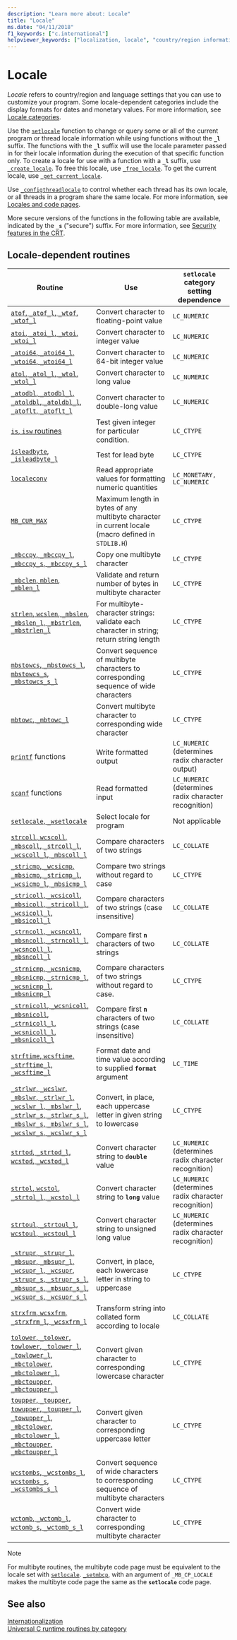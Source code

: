 ```yaml
---
description: "Learn more about: Locale"
title: "Locale"
ms.date: "04/11/2018"
f1_keywords: ["c.international"]
helpviewer_keywords: ["localization, locale", "country/region information", "language information routines", "setlocale function", "locale routines"]
---
```

# Locale

*Locale* refers to country/region and language settings that you can use to customize your program. Some locale-dependent categories include the display formats for dates and monetary values. For more information, see [Locale categories](./locale-categories.md).

Use the [`setlocale`](./reference/setlocale-wsetlocale.md) function to change or query some or all of the current program or thread locale information while using functions without the **`_l`** suffix. The functions with the **`_l`** suffix will use the locale parameter passed in for their locale information during the execution of that specific function only. To create a locale for use with a function with a **`_l`** suffix, use [`_create_locale`](./reference/create-locale-wcreate-locale.md). To free this locale, use [`_free_locale`](./reference/free-locale.md). To get the current locale, use [`_get_current_locale`](./reference/get-current-locale.md).

Use [`_configthreadlocale`](./reference/configthreadlocale.md) to control whether each thread has its own locale, or all threads in a program share the same locale. For more information, see [Locales and code pages](../text/locales-and-code-pages.md).

More secure versions of the functions in the following table are available, indicated by the **`_s`** ("secure") suffix. For more information, see [Security features in the CRT](./security-features-in-the-crt.md).

## Locale-dependent routines

| Routine | Use | **`setlocale`** category setting dependence |
|---|---|---|
| [`atof`, `_atof_l`, `_wtof`, `_wtof_l`](./reference/atof-atof-l-wtof-wtof-l.md) | Convert character to floating-point value | `LC_NUMERIC` |
| [`atoi`, `_atoi_l`, `_wtoi`, `_wtoi_l`](./reference/atoi-atoi-l-wtoi-wtoi-l.md) | Convert character to integer value | `LC_NUMERIC` |
| [`_atoi64`, `_atoi64_l`, `_wtoi64`, `_wtoi64_l`](./reference/atoi64-atoi64-l-wtoi64-wtoi64-l.md) | Convert character to 64-bit integer value | `LC_NUMERIC` |
| [`atol`, `_atol_l`, `_wtol`, `_wtol_l`](./reference/atol-atol-l-wtol-wtol-l.md) | Convert character to long value | `LC_NUMERIC` |
| [`_atodbl`, `_atodbl_l`, `_atoldbl`, `_atoldbl_l`, `_atoflt`, `_atoflt_l`](./reference/atodbl-atodbl-l-atoldbl-atoldbl-l-atoflt-atoflt-l.md) | Convert character to double-long value | `LC_NUMERIC` |
| [`is`, `isw` routines](./is-isw-routines.md) | Test given integer for particular condition. | `LC_CTYPE` |
| [`isleadbyte`, `_isleadbyte_l`](./reference/isleadbyte-isleadbyte-l.md) | Test for lead byte | `LC_CTYPE` |
| [`localeconv`](./reference/localeconv.md) | Read appropriate values for formatting numeric quantities | `LC_MONETARY, LC_NUMERIC` |
| [`MB_CUR_MAX`](./mb-cur-max.md) | Maximum length in bytes of any multibyte character in current locale (macro defined in `STDLIB.H`) | `LC_CTYPE` |
| [`_mbccpy`, `_mbccpy_l`](./reference/mbccpy-mbccpy-l.md), [`_mbccpy_s`, `_mbccpy_s_l`](./reference/mbccpy-s-mbccpy-s-l.md) | Copy one multibyte character | `LC_CTYPE` |
| [`_mbclen`, `mblen`, `_mblen_l`](./reference/mbclen-mblen-mblen-l.md) | Validate and return number of bytes in multibyte character | `LC_CTYPE` |
| [`strlen`, `wcslen`, `_mbslen`, `_mbslen_l`, `_mbstrlen`, `_mbstrlen_l`](./reference/strlen-wcslen-mbslen-mbslen-l-mbstrlen-mbstrlen-l.md) | For multibyte-character strings: validate each character in string; return string length | `LC_CTYPE` |
| [`mbstowcs`, `_mbstowcs_l`](./reference/mbstowcs-mbstowcs-l.md), [`mbstowcs_s`, `_mbstowcs_s_l`](./reference/mbstowcs-s-mbstowcs-s-l.md) | Convert sequence of multibyte characters to corresponding sequence of wide characters | `LC_CTYPE` |
| [`mbtowc`, `_mbtowc_l`](./reference/mbtowc-mbtowc-l.md) | Convert multibyte character to corresponding wide character | `LC_CTYPE` |
| [`printf`](./reference/printf-printf-l-wprintf-wprintf-l.md) functions | Write formatted output | `LC_NUMERIC` (determines radix character output) |
| [`scanf`](./reference/scanf-scanf-l-wscanf-wscanf-l.md) functions | Read formatted input | `LC_NUMERIC` (determines radix character recognition) |
| [`setlocale`, `_wsetlocale`](./reference/setlocale-wsetlocale.md) | Select locale for program | Not applicable |
| [`strcoll`, `wcscoll`, `_mbscoll`, `_strcoll_l`, `_wcscoll_l`, `_mbscoll_l`](./reference/strcoll-wcscoll-mbscoll-strcoll-l-wcscoll-l-mbscoll-l.md) | Compare characters of two strings | `LC_COLLATE` |
| [`_stricmp`, `_wcsicmp`, `_mbsicmp`, `_stricmp_l`, `_wcsicmp_l`, `_mbsicmp_l`](./reference/stricmp-wcsicmp-mbsicmp-stricmp-l-wcsicmp-l-mbsicmp-l.md) | Compare two strings without regard to case | `LC_CTYPE` |
| [`_stricoll`, `_wcsicoll`, `_mbsicoll`, `_stricoll_l`, `_wcsicoll_l`, `_mbsicoll_l`](./reference/stricoll-wcsicoll-mbsicoll-stricoll-l-wcsicoll-l-mbsicoll-l.md) | Compare characters of two strings (case insensitive) | `LC_COLLATE` |
| [`_strncoll`, `_wcsncoll`, `_mbsncoll`, `_strncoll_l`, `_wcsncoll_l`, `_mbsncoll_l`](./reference/strncoll-wcsncoll-mbsncoll-strncoll-l-wcsncoll-l-mbsncoll-l.md) | Compare first **`n`** characters of two strings | `LC_COLLATE` |
| [`_strnicmp`, `_wcsnicmp`, `_mbsnicmp`, `_strnicmp_l`, `_wcsnicmp_l`, `_mbsnicmp_l`](./reference/strnicmp-wcsnicmp-mbsnicmp-strnicmp-l-wcsnicmp-l-mbsnicmp-l.md) | Compare characters of two strings without regard to case. | `LC_CTYPE` |
| [`_strnicoll`, `_wcsnicoll`, `_mbsnicoll`, `_strnicoll_l`, `_wcsnicoll_l`, `_mbsnicoll_l`](./reference/strnicoll-wcsnicoll-mbsnicoll-strnicoll-l-wcsnicoll-l-mbsnicoll-l.md) | Compare first **`n`** characters of two strings (case insensitive) | `LC_COLLATE` |
| [`strftime`, `wcsftime`, `_strftime_l`, `_wcsftime_l`](./reference/strftime-wcsftime-strftime-l-wcsftime-l.md) | Format date and time value according to supplied **`format`** argument | `LC_TIME` |
| [`_strlwr`, `_wcslwr`, `_mbslwr`, `_strlwr_l`, `_wcslwr_l`, `_mbslwr_l`](./reference/strlwr-wcslwr-mbslwr-strlwr-l-wcslwr-l-mbslwr-l.md), [`_strlwr_s`, `_strlwr_s_l`, `_mbslwr_s`, `_mbslwr_s_l`, `_wcslwr_s`, `_wcslwr_s_l`](./reference/strlwr-s-strlwr-s-l-mbslwr-s-mbslwr-s-l-wcslwr-s-wcslwr-s-l.md) | Convert, in place, each uppercase letter in given string to lowercase | `LC_CTYPE` |
| [`strtod`, `_strtod_l`, `wcstod`, `_wcstod_l`](./reference/strtod-strtod-l-wcstod-wcstod-l.md) | Convert character string to **`double`** value | `LC_NUMERIC` (determines radix character recognition) |
| [`strtol`, `wcstol`, `_strtol_l`, `_wcstol_l`](./reference/strtol-wcstol-strtol-l-wcstol-l.md) | Convert character string to **`long`** value | `LC_NUMERIC` (determines radix character recognition) |
| [`strtoul`, `_strtoul_l`, `wcstoul`, `_wcstoul_l`](./reference/strtoul-strtoul-l-wcstoul-wcstoul-l.md) | Convert character string to unsigned long value | `LC_NUMERIC` (determines radix character recognition) |
| [`_strupr`, `_strupr_l`, `_mbsupr`, `_mbsupr_l`, `_wcsupr_l`, `_wcsupr`](./reference/strupr-strupr-l-mbsupr-mbsupr-l-wcsupr-l-wcsupr.md), [`_strupr_s`, `_strupr_s_l`, `_mbsupr_s`, `_mbsupr_s_l`, `_wcsupr_s`, `_wcsupr_s_l`](./reference/strupr-s-strupr-s-l-mbsupr-s-mbsupr-s-l-wcsupr-s-wcsupr-s-l.md) | Convert, in place, each lowercase letter in string to uppercase | `LC_CTYPE` |
| [`strxfrm`, `wcsxfrm`, `_strxfrm_l`, `_wcsxfrm_l`](./reference/strxfrm-wcsxfrm-strxfrm-l-wcsxfrm-l.md) | Transform string into collated form according to locale | `LC_COLLATE` |
| [`tolower`, `_tolower`, `towlower`, `_tolower_l`, `_towlower_l`](./reference/tolower-tolower-towlower-tolower-l-towlower-l.md), [`_mbctolower`, `_mbctolower_l`, `_mbctoupper`, `_mbctoupper_l`](./reference/mbctolower-mbctolower-l-mbctoupper-mbctoupper-l.md) | Convert given character to corresponding lowercase character | `LC_CTYPE` |
| [`toupper`, `_toupper`, `towupper`, `_toupper_l`, `_towupper_l`](./reference/toupper-toupper-towupper-toupper-l-towupper-l.md), [`_mbctolower`, `_mbctolower_l`, `_mbctoupper`, `_mbctoupper_l`](./reference/mbctolower-mbctolower-l-mbctoupper-mbctoupper-l.md) | Convert given character to corresponding uppercase letter | `LC_CTYPE` |
| [`wcstombs`, `_wcstombs_l`](./reference/wcstombs-wcstombs-l.md), [`wcstombs_s`, `_wcstombs_s_l`](./reference/wcstombs-s-wcstombs-s-l.md) | Convert sequence of wide characters to corresponding sequence of multibyte characters | `LC_CTYPE` |
| [`wctomb`, `_wctomb_l`](./reference/wctomb-wctomb-l.md), [`wctomb_s`, `_wctomb_s_l`](./reference/wctomb-s-wctomb-s-l.md) | Convert wide character to corresponding multibyte character | `LC_CTYPE` |

> [!NOTE]
> For multibyte routines, the multibyte code page must be equivalent to the locale set with [`setlocale`](./reference/setlocale-wsetlocale.md). [`_setmbcp`](./reference/setmbcp.md), with an argument of `_MB_CP_LOCALE` makes the multibyte code page the same as the **`setlocale`** code page.

## See also

[Internationalization](./internationalization.md)\
[Universal C runtime routines by category](./run-time-routines-by-category.md)
